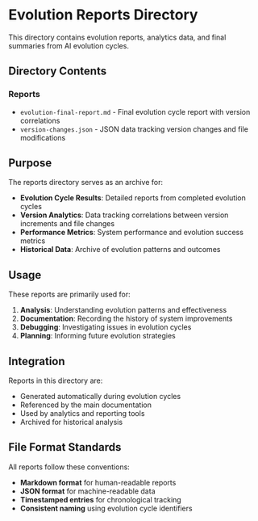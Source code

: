 <!--
@file docs/reports/README.md
@description Directory index for evolution reports and analytics
@author IT-Journey Team <team@it-journey.org>
@created 2025-07-12
@lastModified 2025-07-12
@version 1.0.0

@relatedIssues 
  - #documentation-cleanup: Organize repository documentation structure

@relatedEvolutions
  - v1.0.0: Initial creation during documentation cleanup

@dependencies
  - markdown: for documentation rendering

@changelog
  - 2025-07-12: Initial creation during repository cleanup - ITJ

@usage Referenced by main documentation index
@notes Contains final reports and version tracking data
-->

# Evolution Reports Directory

This directory contains evolution reports, analytics data, and final summaries from AI evolution cycles.

## Directory Contents

### Reports
- `evolution-final-report.md` - Final evolution cycle report with version correlations
- `version-changes.json` - JSON data tracking version changes and file modifications

## Purpose

The reports directory serves as an archive for:
- **Evolution Cycle Results**: Detailed reports from completed evolution cycles
- **Version Analytics**: Data tracking correlations between version increments and file changes
- **Performance Metrics**: System performance and evolution success metrics
- **Historical Data**: Archive of evolution patterns and outcomes

## Usage

These reports are primarily used for:
1. **Analysis**: Understanding evolution patterns and effectiveness
2. **Documentation**: Recording the history of system improvements
3. **Debugging**: Investigating issues in evolution cycles
4. **Planning**: Informing future evolution strategies

## Integration

Reports in this directory are:
- Generated automatically during evolution cycles
- Referenced by the main documentation
- Used by analytics and reporting tools
- Archived for historical analysis

## File Format Standards

All reports follow these conventions:
- **Markdown format** for human-readable reports
- **JSON format** for machine-readable data
- **Timestamped entries** for chronological tracking
- **Consistent naming** using evolution cycle identifiers